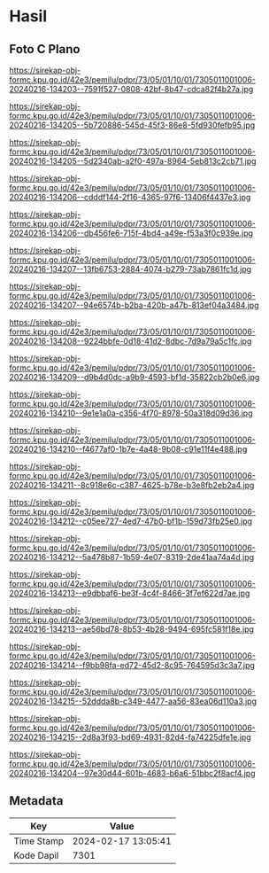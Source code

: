 # Hasil

## Foto C Plano

https://sirekap-obj-formc.kpu.go.id/42e3/pemilu/pdpr/73/05/01/10/01/7305011001006-20240216-134203--7591f527-0808-42bf-8b47-cdca82f4b27a.jpg

https://sirekap-obj-formc.kpu.go.id/42e3/pemilu/pdpr/73/05/01/10/01/7305011001006-20240216-134205--5b720886-545d-45f3-86e8-5fd930fefb95.jpg

https://sirekap-obj-formc.kpu.go.id/42e3/pemilu/pdpr/73/05/01/10/01/7305011001006-20240216-134205--5d2340ab-a2f0-497a-8964-5eb813c2cb71.jpg

https://sirekap-obj-formc.kpu.go.id/42e3/pemilu/pdpr/73/05/01/10/01/7305011001006-20240216-134206--cdddf144-2f16-4365-97f6-13406f4437e3.jpg

https://sirekap-obj-formc.kpu.go.id/42e3/pemilu/pdpr/73/05/01/10/01/7305011001006-20240216-134206--db456fe6-715f-4bd4-a49e-f53a3f0c939e.jpg

https://sirekap-obj-formc.kpu.go.id/42e3/pemilu/pdpr/73/05/01/10/01/7305011001006-20240216-134207--13fb6753-2884-4074-b279-73ab7861fc1d.jpg

https://sirekap-obj-formc.kpu.go.id/42e3/pemilu/pdpr/73/05/01/10/01/7305011001006-20240216-134207--94e6574b-b2ba-420b-a47b-813ef04a3484.jpg

https://sirekap-obj-formc.kpu.go.id/42e3/pemilu/pdpr/73/05/01/10/01/7305011001006-20240216-134208--9224bbfe-0d18-41d2-8dbc-7d9a79a5c1fc.jpg

https://sirekap-obj-formc.kpu.go.id/42e3/pemilu/pdpr/73/05/01/10/01/7305011001006-20240216-134209--d9b4d0dc-a9b9-4593-bf1d-35822cb2b0e6.jpg

https://sirekap-obj-formc.kpu.go.id/42e3/pemilu/pdpr/73/05/01/10/01/7305011001006-20240216-134210--9e1e1a0a-c356-4f70-8978-50a318d09d36.jpg

https://sirekap-obj-formc.kpu.go.id/42e3/pemilu/pdpr/73/05/01/10/01/7305011001006-20240216-134210--f4677af0-1b7e-4a48-9b08-c91e11f4e488.jpg

https://sirekap-obj-formc.kpu.go.id/42e3/pemilu/pdpr/73/05/01/10/01/7305011001006-20240216-134211--8c918e6c-c387-4625-b78e-b3e8fb2eb2a4.jpg

https://sirekap-obj-formc.kpu.go.id/42e3/pemilu/pdpr/73/05/01/10/01/7305011001006-20240216-134212--c05ee727-4ed7-47b0-bf1b-159d73fb25e0.jpg

https://sirekap-obj-formc.kpu.go.id/42e3/pemilu/pdpr/73/05/01/10/01/7305011001006-20240216-134212--5a478b87-1b59-4e07-8319-2de41aa74a4d.jpg

https://sirekap-obj-formc.kpu.go.id/42e3/pemilu/pdpr/73/05/01/10/01/7305011001006-20240216-134213--e9dbbaf6-be3f-4c4f-8466-3f7ef622d7ae.jpg

https://sirekap-obj-formc.kpu.go.id/42e3/pemilu/pdpr/73/05/01/10/01/7305011001006-20240216-134213--ae56bd78-8b53-4b28-9494-695fc581f18e.jpg

https://sirekap-obj-formc.kpu.go.id/42e3/pemilu/pdpr/73/05/01/10/01/7305011001006-20240216-134214--f9bb98fa-ed72-45d2-8c95-764595d3c3a7.jpg

https://sirekap-obj-formc.kpu.go.id/42e3/pemilu/pdpr/73/05/01/10/01/7305011001006-20240216-134215--52ddda8b-c349-4477-aa56-83ea06d110a3.jpg

https://sirekap-obj-formc.kpu.go.id/42e3/pemilu/pdpr/73/05/01/10/01/7305011001006-20240216-134215--2d8a3f93-bd69-4931-82d4-fa74225dfe1e.jpg

https://sirekap-obj-formc.kpu.go.id/42e3/pemilu/pdpr/73/05/01/10/01/7305011001006-20240216-134204--97e30d44-601b-4683-b6a6-51bbc2f8acf4.jpg


## Metadata

| Key        | Value               |
| ---------- | ------------------- |
| Time Stamp | 2024-02-17 13:05:41 |
| Kode Dapil | 7301                |



